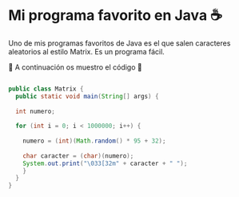 # Mi programa favorito en Java :coffee:

Uno de mis programas favoritos de Java es el que salen caracteres aleatorios al estilo Matrix. Es un programa fácil. 

:large_blue_circle: A continuación os muestro el código :red_circle:

```java

public class Matrix {
  public static void main(String[] args) {
  
  int numero;
  
  for (int i = 0; i < 1000000; i++) {
  
    numero = (int)(Math.random() * 95 + 32);
    
    char caracter = (char)(numero);
    System.out.print("\033[32m" + caracter + " ");
    }
  }
}
  ```
  
  
